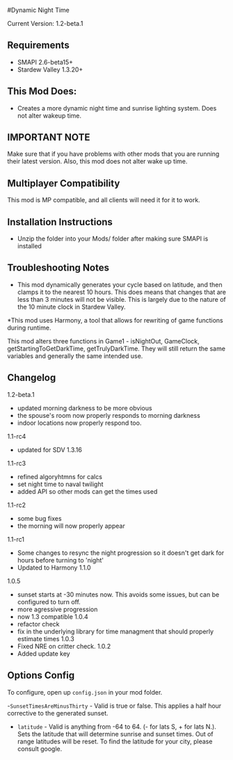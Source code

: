 ﻿#Dynamic Night Time

Current Version: 1.2-beta.1

## Requirements
- SMAPI 2.6-beta15+
- Stardew Valley 1.3.20+

## This Mod Does:
- Creates a more dynamic night time and sunrise lighting system. Does not alter wakeup time.

## IMPORTANT NOTE

Make sure that if you have problems with other mods that you are running their latest version.  Also, this mod does not alter wake up time. 

## Multiplayer Compatibility
This mod is MP compatible, and all clients will need it for it to work.

## Installation Instructions
- Unzip the folder into your Mods/ folder after making sure SMAPI is installed

## Troubleshooting Notes

* This mod dynamically generates your cycle based on latitude, and then clamps it to the nearest 10  hours. This does means that changes that are less than 3 minutes will not be visible. This is largely due to the nature of the 10 minute clock in Stardew Valley.

*This mod uses Harmony, a tool that allows for rewriting of game functions during runtime.

This mod alters three functions in Game1 - isNightOut, GameClock, getStartingToGetDarkTime, getTrulyDarkTime. They will still return the same variables and generally the same intended use.

## Changelog
1.2-beta.1
 - updated morning darkness to be more obvious
 - the spouse's room now properly responds to morning darkness
 - indoor locations now properly respond too.

1.1-rc4
 - updated for SDV 1.3.16

1.1-rc3
 - refined algoryhtmns for calcs
 - set night time to naval twilight
 - added API so other mods can get the times used

1.1-rc2
 - some bug fixes
 - the morning will now properly appear

1.1-rc1
- Some changes to resync the night progression so it doesn't get dark for hours before turning to 'night'
- Updated to Harmony 1.1.0

1.0.5
 - sunset starts at -30 minutes now. This avoids some issues, but can be configured to turn off.
 - more agressive progression
 - now 1.3 compatible
1.0.4
 - refactor check
 - fix in the underlying library for time managment that should properly estimate times
1.0.3
 - Fixed NRE on critter check.
1.0.2
 - Added update key

## Options Config
To configure, open up `config.json` in your mod folder.

-`SunsetTimesAreMinusThirty` - Valid is true or false. This applies a half hour corrective to the generated sunset.

- `latitude` - Valid is anything from -64 to 64. (- for lats S, + for lats N.). Sets the latitude that will determine sunrise and sunset times. Out of range latitudes will be reset. To find the latitude for your city, please consult google.